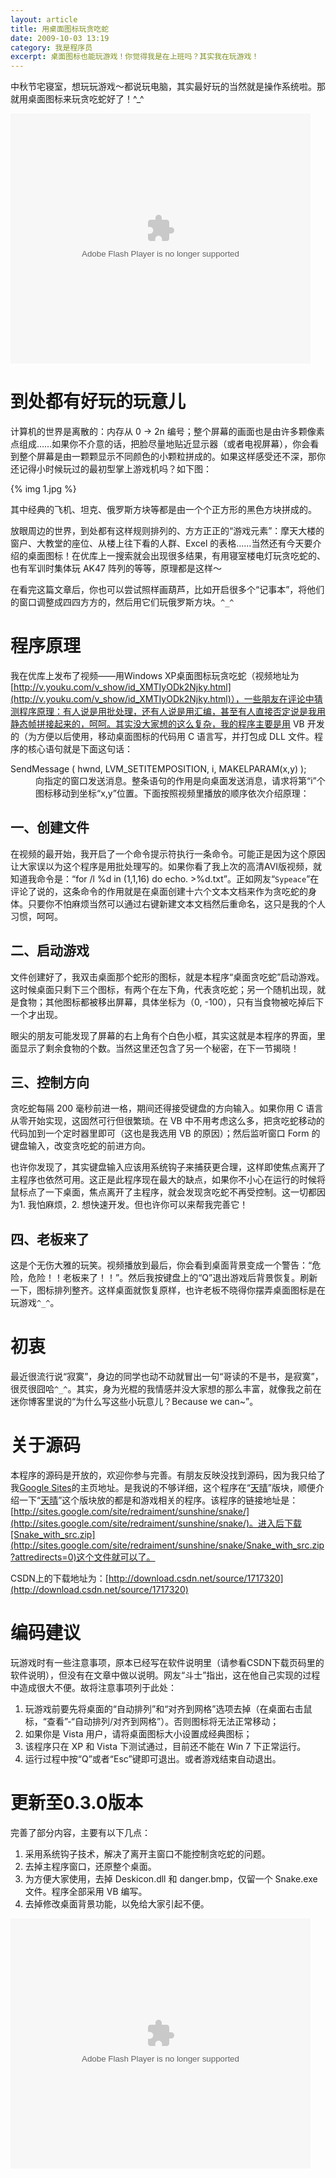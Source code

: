 ```yaml
---
layout: article
title: 用桌面图标玩贪吃蛇
date: 2009-10-03 13:19
category: 我是程序员
excerpt: 桌面图标也能玩游戏！你觉得我是在上班吗？其实我在玩游戏！
---
```


中秋节宅寝室，想玩玩游戏～都说玩电脑，其实最好玩的当然就是操作系统啦。那就用桌面图标来玩贪吃蛇好了！^_^

<embed src="http://player.youku.com/player.php/sid/XMTIyODk2Njky/v.swf" quality="high" width="480" height="400" align="middle" allowScriptAccess="sameDomain" allowFullscreen="true" type="application/x-shockwave-flash"></embed>

# 到处都有好玩的玩意儿

计算机的世界是离散的：内存从 0 -> 2n 编号；整个屏幕的画面也是由许多颗像素点组成……如果你不介意的话，把脸尽量地贴近显示器（或者电视屏幕），你会看到整个屏幕是由一颗颗显示不同颜色的小颗粒拼成的。如果这样感受还不深，那你还记得小时候玩过的最初型掌上游戏机吗？如下图：

{% img 1.jpg %}

其中经典的飞机、坦克、俄罗斯方块等都是由一个个正方形的黑色方块拼成的。

放眼周边的世界，到处都有这样规则排列的、方方正正的“游戏元素”：摩天大楼的窗户、大教堂的座位、从楼上往下看的人群、Excel 的表格……当然还有今天要介绍的桌面图标！在优库上一搜索就会出现很多结果，有用寝室楼电灯玩贪吃蛇的、也有军训时集体玩 AK47 阵列的等等，原理都是这样～

在看完这篇文章后，你也可以尝试照样画葫芦，比如开启很多个“记事本”，将他们的窗口调整成四四方方的，然后用它们玩俄罗斯方块。`^_^`

# 程序原理

我在优库上发布了视频&mdash;&mdash;用Windows XP桌面图标玩贪吃蛇（视频地址为[http://v.youku.com/v_show/id_XMTIyODk2Njky.html](http://v.youku.com/v_show/id_XMTIyODk2Njky.html)），一些朋友在评论中猜测程序原理：有人说是用批处理，还有人说是用汇编，甚至有人直接否定说是我用静态帧拼接起来的，呵呵。其实没大家想的这么复杂，我的程序主要是用 VB 开发的（为方便以后使用，移动桌面图标的代码用 C 语言写，并打包成 DLL 文件。程序的核心语句就是下面这句话：

<dl>
  <dt>SendMessage ( hwnd, LVM_SETITEMPOSITION, i, MAKELPARAM(x,y) );</dt>
  <dd>向指定的窗口发送消息。整条语句的作用是向桌面发送消息，请求将第“i”个图标移动到坐标“x,y”位置。下面按照视频里播放的顺序依次介绍原理：</dd>
</dl>

## 一、创建文件

在视频的最开始，我开启了一个命令提示符执行一条命令。可能正是因为这个原因让大家误以为这个程序是用批处理写的。如果你看了我上次的高清AVI版视频，就知道我命令是：“for /l %d in (1,1,16) do echo. >%d.txt”。正如网友“`Sypeace`”在评论了说的，这条命令的作用就是在桌面创建十六个文本文档来作为贪吃蛇的身体。只要你不怕麻烦当然可以通过右键新建文本文档然后重命名，这只是我的个人习惯，呵呵。

## 二、启动游戏

文件创建好了，我双击桌面那个蛇形的图标，就是本程序“桌面贪吃蛇”启动游戏。这时候桌面只剩下三个图标，有两个在左下角，代表贪吃蛇；另一个随机出现，就是食物；其他图标都被移出屏幕，具体坐标为（0, -100），只有当食物被吃掉后下一个才出现。

眼尖的朋友可能发现了屏幕的右上角有个白色小框，其实这就是本程序的界面，里面显示了剩余食物的个数。当然这里还包含了另一个秘密，在下一节揭晓！

## 三、控制方向

贪吃蛇每隔 200 毫秒前进一格，期间还得接受键盘的方向输入。如果你用 C 语言从零开始实现，这固然可行但很繁琐。在 VB 中不用考虑这么多，把贪吃蛇移动的代码加到一个定时器里即可（这也是我选用 VB 的原因）；然后监听窗口 Form 的键盘输入，改变贪吃蛇的前进方向。

也许你发现了，其实键盘输入应该用系统钩子来捕获更合理，这样即使焦点离开了主程序也依然可用。这正是此程序现在最大的缺点，如果你不小心在运行的时候将鼠标点了一下桌面，焦点离开了主程序，就会发现贪吃蛇不再受控制。这一切都因为1. 我怕麻烦，2. 想快速开发。但也许你可以来帮我完善它！

## 四、老板来了

这是个无伤大雅的玩笑。视频播放到最后，你会看到桌面背景变成一个警告：“危险，危险！！老板来了！！”。然后我按键盘上的“Q”退出游戏后背景恢复。刷新一下，图标排列整齐。这样桌面就恢复原样，也许老板不晓得你摆弄桌面图标是在玩游戏`^_^`。

# 初衷

最近很流行说“寂寞”，身边的同学也动不动就冒出一句“哥读的不是书，是寂寞”，很烎很囧哈`^_^`。其实，身为光棍的我情感并没大家想的那么丰富，就像我之前在迷你博客里说的“为什么写这些小玩意儿？Because we can~”。

# 关于源码

本程序的源码是开放的，欢迎你参与完善。有朋友反映没找到源码，因为我只给了我[Google Sites](http://sites.google.com/site/redraiment/)的主页地址。是我说的不够详细，这个程序在“[天晴](http://sites.google.com/site/redraiment/sunshine/)”版块，顺便介绍一下“[天晴](http://sites.google.com/site/redraiment/sunshine/)”这个版块放的都是和游戏相关的程序。该程序的链接地址是：[http://sites.google.com/site/redraiment/sunshine/snake/](http://sites.google.com/site/redraiment/sunshine/snake/)。进入后下载[Snake_with_src.zip](http://sites.google.com/site/redraiment/sunshine/snake/Snake_with_src.zip?attredirects=0)这个文件就可以了。

CSDN上的下载地址为：[http://download.csdn.net/source/1717320](http://download.csdn.net/source/1717320)

# 编码建议

玩游戏时有一些注意事项，原本已经写在软件说明里（请参看CSDN下载页码里的软件说明），但没有在文章中做以说明。网友“斗士”指出，这在他自己实现的过程中造成很大不便。故将注意事项列于此处：

1. 玩游戏前要先将桌面的“自动排列”和“对齐到网格”选项去掉（在桌面右击鼠标，“查看”-“自动排列/对齐到网格”）。否则图标将无法正常移动；
1. 如果你是 Vista 用户，请将桌面图标大小设置成经典图标；
1. 该程序只在 XP 和 Vista 下测试通过，目前还不能在 Win 7 下正常运行。
1. 运行过程中按“Q”或者“Esc”键即可退出。或者游戏结束自动退出。

# 更新至0.3.0版本

完善了部分内容，主要有以下几点：

1. 采用系统钩子技术，解决了离开主窗口不能控制贪吃蛇的问题。
1. 去掉主程序窗口，还原整个桌面。
1. 为方便大家使用，去掉 Deskicon.dll 和 danger.bmp，仅留一个 Snake.exe 文件。程序全部采用 VB 编写。
1. 去掉修改桌面背景功能，以免给大家引起不便。

<embed src="http://player.youku.com/player.php/sid/XMTIzMjU2OTIw/v.swf" quality="high" width="480" height="400" align="middle" allowScriptAccess="sameDomain" allowFullscreen="true" type="application/x-shockwave-flash"></embed>
